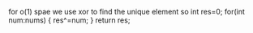 for o(1) spae we use xor to find the unique element
so
int res=0;
for(int num:nums)  {
res^=num;
}
return res;